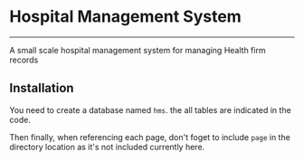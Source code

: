 # Hospital Management System
-------------------------------------------
A small scale hospital management system for managing Health firm records

<h2>Installation</h2>

You need to create a database named ```hms```.
the all tables are indicated in the code.

Then finally, when referencing each page, don't foget to include `page` in the directory location as it's not included currently here.
